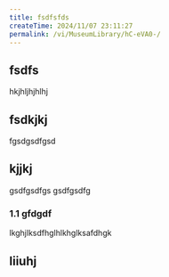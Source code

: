 ```yaml
---
title: fsdfsfds
createTime: 2024/11/07 23:11:27
permalink: /vi/MuseumLibrary/hC-eVA0-/
---
```


## fsdfs
hkjhljhjhlhj
## fsdkjkj

fgsdgsdfgsd

## kjjkj

gsdfgsdfgs
gsdfgsdfg

### 1.1 gfdgdf


lkghjlksdfhglhlkhglksafdhgk

## liiuhj


